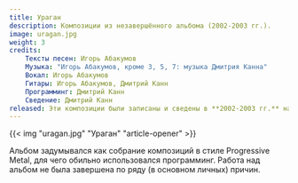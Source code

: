 ```yaml
---
title: Ураган
description: Композиции из незавершённого альбома (2002-2003 гг.).
image: uragan.jpg
weight: 3
credits:
    Тексты песен: Игорь Абакумов
    Музыка: "Игорь Абакумов, кроме 3, 5, 7: музыка Дмитрия Канна"
    Вокал: Игорь Абакумов
    Гитары: Игорь Абакумов, Дмитрий Канн
    Программинг: Дмитрий Канн
    Сведение: Дмитрий Канн
released: Эти композиции были записаны и сведены в **2002-2003 гг.** на студии DaleTech Records (Тюмень).
---
```


{{< img "uragan.jpg" "Ураган" "article-opener" >}}

Альбом задумывался как собрание композиций в стиле Progressive Metal, для чего обильно использовался программинг. Работа над альбом не была завершена по ряду (в основном личных) причин.
